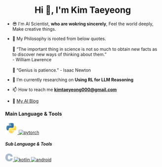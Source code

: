 <h1 align="center">Hi 👋, I'm Kim Taeyeong</h1>

- 😎 I'm AI Scientist, **who are wokring sincerely**, Feel the world deeply, Make creative things.

- 📖 My Philosophy is rooted from below quotes.<br/><br/>
  🔖 “The important thing in science is not so much to obtain new facts as to discover new ways of thinking about them.”<br/> - William Lawrence<br/><br/>
  🔖 “Genius is patience.” - Isaac Newton<br/>
  
- 🔭 I’m currently researching on **Using RL for LLM Reasoning**

- 📫 How to reach me **kimtaeyeong000@gmail.com**
- 📝 [My AI Blog](https://hoogdle.github.io/)



<h3 align="left">Main Language & Tools </h3>
<p align="left"> 
<a href="https://www.python.org" target="_blank" rel="noreferrer"> <img src="https://raw.githubusercontent.com/devicons/devicon/master/icons/python/python-original.svg" alt="python" width="40" height="40"/> </a> 
<a href="https://pytorch.org/" target="_blank" rel="noreferrer"> <img src="https://www.vectorlogo.zone/logos/pytorch/pytorch-icon.svg" alt="pytorch" width="40" height="40"/> </a> </p>

<h5 align="left">Sub Language & Tools</h5>
<p align="left"> 
<a href="https://www.cprogramming.com/" target="_blank" rel="noreferrer"> <img src="https://raw.githubusercontent.com/devicons/devicon/master/icons/c/c-original.svg" alt="c" width="25" height="25"/> </a> 
<a href="https://kotlinlang.org" target="_blank" rel="noreferrer"> <img src="https://www.vectorlogo.zone/logos/kotlinlang/kotlinlang-icon.svg" alt="kotlin" width="25" height="30"/> </a> 
<a href="https://developer.android.com" target="_blank" rel="noreferrer"> <img src="https://gadget-gal.com/wp-content/uploads/2017/09/android-apps.png" alt="android" width="30" height="30"/> </a> 

